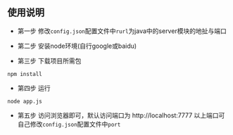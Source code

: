 ## 使用说明 
* 第一步
修改`config.json`配置文件中`rurl`为java中的server模块的地扯与端口

* 第二步
安装node环境(自行google或baidu)

* 第三步
下载项目所需包
```
npm install 
```

* 第四步
运行
```
node app.js
```

* 第五步
访问浏览器即可，默认访问端口为 http://localhost:7777
以上端口可自己修改`config.json`配置文件中`port`
